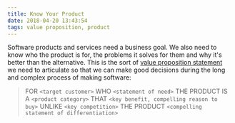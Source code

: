 ```yaml
---
title: Know Your Product
date: 2018-04-20 13:43:54
tags: value proposition, product
---
```


Software products and services need a business goal. We also need to know who the product is for, the problems it solves for them and why it's better than the alternative. This is the sort of [value proposition statement](https://www.youtube.com/watch?v=06mXzzd8Hhs&feature=youtu.be&t=35) we need to articulate so that we can make good decisions during the long and complex process of making software:

> FOR `<target customer>`
> WHO `<statement of need>`
> THE PRODUCT IS A `<product category>`
> THAT `<key benefit, compelling reason to buy>`
> UNLIKE `<key competition>`
> THE PRODUCT `<compelling statement of differentiation>`
